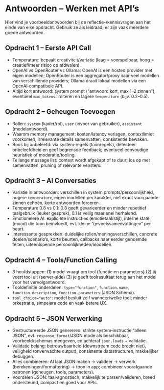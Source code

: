 # Antwoorden – Werken met API’s

Hier vind je voorbeeldantwoorden bij de reflectie-/kennisvragen aan het einde van elke opdracht. Gebruik ze als leidraad; er zijn vaak meerdere goede antwoorden.

## Opdracht 1 – Eerste API Call
- Temperature: bepaalt creativiteit/variatie (laag = voorspelbaar, hoog = creatief/meer risico op afdwalen).
- OpenAI vs OpenRouter vs Ollama: OpenAI is een hosted provider met eigen modellen; OpenRouter is een aggregator/proxy naar veel modellen van verschillende providers; Ollama draait lokaal modellen via een OpenAI‑compatibele API.
- Altijd kort antwoord: system prompt (“antwoord kort, max 1–2 zinnen”), eventueel `max_tokens` limiteren en lagere `temperature` (bijv. 0.2–0.5).

## Opdracht 2 – Geheugen Toevoegen
- Rollen: `system` (kader/rol), `user` (invoer van gebruiker), `assistant` (modelantwoord).
- Waarom memory management: kosten/latency verlagen, contextlimiet voorkomen, irrelevante details samenvatten, consistentie bewaken.
- Boos bij onbeleefd: via system‑regels (toonregels), detecteer onbeleefdheid en geef begrensde feedback; eventueel eenvoudige heuristiek of moderatie/tooling.
- Te lange message list: context wordt afgekapt of te duur; los op met samenvatten, pruning of relevante vensters.

## Opdracht 3 – AI Conversaties
- Variatie in antwoorden: verschillen in system prompts/persoonlijkheid, hogere `temperature`, eigen modellen per karakter, niet exact voorgaande zinnen echoën, korte antwoorden forceren.
- Temperature 0.8 vs 0.1: 0.8 geeft gevarieerder en minder repetitief taalgebruik (leuker gesprek), 0.1 is veilig maar snel herhalend.
- Emotionelere AI: expliciete instructies (emotietaal/stijl), interne state (mood) die toon beïnvloedt, evt. kleine “gevoelssamenvattingen” per beurt.
- Interessante gesprekken: duidelijke rollen/meningsverschillen, concrete doelen/scenario’s, korte beurten, callbacks naar eerder genoemde feiten, uiteenlopende persoonlijkheden/modellen.

## Opdracht 4 – Tools/Function Calling
- 3 hoofdstappen: (1) model vraagt om tool (functie en parameters) (2) jij voert tool uit (server‑side) (3) je geeft toolresultaat terug aan het model voor het vervolgantwoord.
- Tooldefinitie onderdelen: `type="function"`, `function.name`, `function.description`, `function.parameters` (JSON Schema).
- `tool_choice="auto"`: model besluit zelf wanneer/welke tool; minder orkestratie, simpelere code en vaak betere UX.

## Opdracht 5 – JSON Verwerking
- Gestructureerde JSON genereren: strikte system‑instructie “alleen JSON”, evt. `response_format`/JSON mode als beschikbaar, voorbeeld/schemas meegeven, en achteraf `json.loads` + validatie.
- Validatie belang: betrouwbaarheid (downstream code breekt niet), veiligheid (onverwachte output), consistente datastructuren, makkelijker debuggen.
- Alles combineren: AI laat JSON maken → valideer → verwerk (berekeningen/formattering) → toon in app; combineer voorafgaande patronen (geheugen, tools, parameters).
- Voordelen JSON: taal‑agnostisch, makkelijk te parsen/valideren, breed ondersteund, compact en goed voor APIs.

